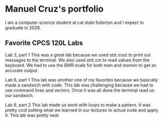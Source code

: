 # Manuel Cruz's portfolio

I am a computer science student at cal state fullerton and I expect to graduate in 2028.

## Favorite CPCS 120L Labs
Lab 3, part 1
This was a great lab because we used std::cout to print out messages to the terminal. We also used std::cin to read values from the keyboard. We had to use the BMR scale for both men and women to get an accurate output.

Lab 6, part 1
This lab was another one of my favorites because we basically made a sandwich with code. This lab was challenging because we had to use command lines and vectors. Once it was all done the terminal read us our sandwich.

Lab 8, part 2 
This lab made us work with loops to make a pattern. It was pretty cool putting what we learned in our lectures to actual code and apply it. This lab was pretty neat.
